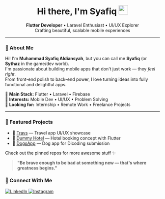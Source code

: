 <h1 align="center">
  Hi there, I'm Syafiq <img src="https://media.giphy.com/media/hvRJCLFzcasrR4ia7z/giphy.gif" width="30px"/>
</h1>

<p align="center">
  <b>Flutter Developer</b> • Laravel Enthusiast • UI/UX Explorer <br>
  Crafting beautiful, scalable mobile experiences
</p>

---

### 🚀 About Me
Hi! I'm **Muhammad Syafiq Aldiansyah**, but you can call me **Syafiq** (or **Sythaz** in the game/dev world).  
I'm passionate about building mobile apps that don't just work — they *feel right*.  
From front-end polish to back-end power, I love turning ideas into fully functional and delightful apps.

📱 **Main Stack:** Flutter • Laravel • Firebase  
🎨 **Interests:** Mobile Dev • UI/UX • Problem Solving  
🎯 **Looking for:** Internship • Remote Work • Freelance Projects

---

### 🌟 Featured Projects

- 🚀 [Travs](https://github.com/Sythaz/Travs) — Travel app UI/UX showcase
- 🏨 [Dummy Hotel](https://github.com/Sythaz/dummy-hotel) — Hotel booking concept with Flutter
- 🐶 [DogoApp](https://github.com/Sythaz/DogoApp-DicodingSubmission) — Dog app for Dicoding submission

Check out the pinned repos for more awesome stuff ✨

> **"Be brave enough to be bad at something new — that's where greatness begins."**

### 🔗 Connect With Me

<p align="left">
  <a href="https://www.linkedin.com/in/sythaz/" target="_blank">
    <img alt="LinkedIn" src="https://img.shields.io/badge/LinkedIn-blue?style=flat&logo=linkedin" />
  </a>
  <a href="https://www.instagram.com/sythaz/" target="_blank">
    <img alt="Instagram" src="https://img.shields.io/badge/Instagram-purple?style=flat&logo=instagram" />
  </a>
</p>
